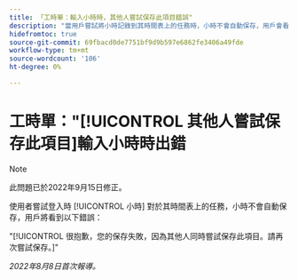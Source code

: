 ```yaml
---
title: 「工時單：輸入小時時，其他人嘗試保存此項目錯誤"
description: "當用戶嘗試將小時記錄到其時間表上的任務時，小時不會自動保存，用戶會看到錯誤。"
hidefromtoc: true
source-git-commit: 69fbacd0de7751bf9d9b597e6862fe3406a49fde
workflow-type: tm+mt
source-wordcount: '106'
ht-degree: 0%

---
```



# 工時單：&quot;[!UICONTROL 其他人嘗試保存此項目]輸入小時時出錯

>[!NOTE]
>
>此問題已於2022年9月15日修正。

使用者嘗試登入時 [!UICONTROL 小時] 對於其時間表上的任務，小時不會自動保存，用戶將看到以下錯誤：

&quot;[!UICONTROL 很抱歉，您的保存失敗，因為其他人同時嘗試保存此項目。請再次嘗試保存。]&quot;

_2022年8月8日首次報導。_

